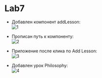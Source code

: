 # Lab7

- Добавлен компонент addLesson:    
![1](https://drive.google.com/open?id=1H9-NG_qnTHh3ZokWVVwqFQ5wp0wS3dtA)

- Прописан путь к компоненту:  
![2](https://github.com/ZhestovskyYS/ZhestovskyYS/2.PNG)

- Приложение после клика по Add Lesson:  
![3](https://github.com/ZhestovskyYS/ZhestovskyYS/3.PNG)

- Добавлен урок Philosophy:  
![4](https://github.com/ZhestovskyYS/ZhestovskyYS/4.PNG)
